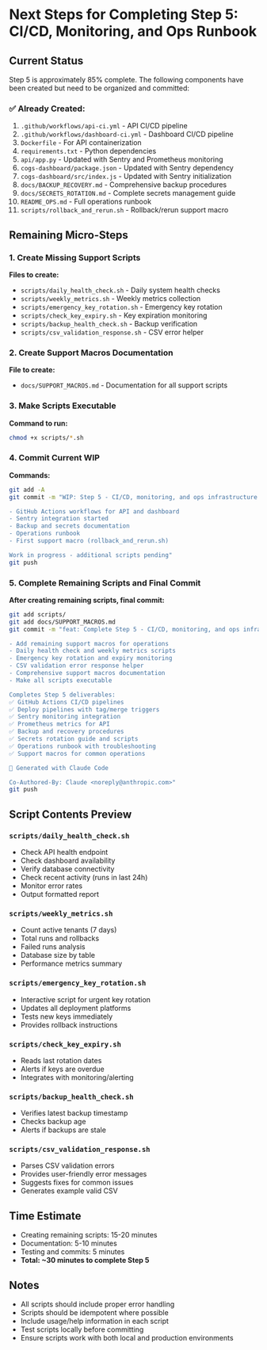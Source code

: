 # Next Steps for Completing Step 5: CI/CD, Monitoring, and Ops Runbook

## Current Status
Step 5 is approximately 85% complete. The following components have been created but need to be organized and committed:

### ✅ Already Created:
1. `.github/workflows/api-ci.yml` - API CI/CD pipeline
2. `.github/workflows/dashboard-ci.yml` - Dashboard CI/CD pipeline  
3. `Dockerfile` - For API containerization
4. `requirements.txt` - Python dependencies
5. `api/app.py` - Updated with Sentry and Prometheus monitoring
6. `cogs-dashboard/package.json` - Updated with Sentry dependency
7. `cogs-dashboard/src/index.js` - Updated with Sentry initialization
8. `docs/BACKUP_RECOVERY.md` - Comprehensive backup procedures
9. `docs/SECRETS_ROTATION.md` - Complete secrets management guide
10. `README_OPS.md` - Full operations runbook
11. `scripts/rollback_and_rerun.sh` - Rollback/rerun support macro

## Remaining Micro-Steps

### 1. Create Missing Support Scripts
**Files to create:**
- `scripts/daily_health_check.sh` - Daily system health checks
- `scripts/weekly_metrics.sh` - Weekly metrics collection
- `scripts/emergency_key_rotation.sh` - Emergency key rotation
- `scripts/check_key_expiry.sh` - Key expiration monitoring
- `scripts/backup_health_check.sh` - Backup verification
- `scripts/csv_validation_response.sh` - CSV error helper

### 2. Create Support Macros Documentation
**File to create:**
- `docs/SUPPORT_MACROS.md` - Documentation for all support scripts

### 3. Make Scripts Executable
**Command to run:**
```bash
chmod +x scripts/*.sh
```

### 4. Commit Current WIP
**Commands:**
```bash
git add -A
git commit -m "WIP: Step 5 - CI/CD, monitoring, and ops infrastructure (partial)

- GitHub Actions workflows for API and dashboard
- Sentry integration started
- Backup and secrets documentation
- Operations runbook
- First support macro (rollback_and_rerun.sh)

Work in progress - additional scripts pending"
git push
```

### 5. Complete Remaining Scripts and Final Commit
**After creating remaining scripts, final commit:**
```bash
git add scripts/
git add docs/SUPPORT_MACROS.md
git commit -m "feat: Complete Step 5 - CI/CD, monitoring, and ops infrastructure

- Add remaining support macros for operations
- Daily health check and weekly metrics scripts  
- Emergency key rotation and expiry monitoring
- CSV validation error response helper
- Comprehensive support macros documentation
- Make all scripts executable

Completes Step 5 deliverables:
✅ GitHub Actions CI/CD pipelines
✅ Deploy pipelines with tag/merge triggers
✅ Sentry monitoring integration
✅ Prometheus metrics for API
✅ Backup and recovery procedures
✅ Secrets rotation guide and scripts
✅ Operations runbook with troubleshooting
✅ Support macros for common operations

🤖 Generated with Claude Code

Co-Authored-By: Claude <noreply@anthropic.com>"
git push
```

## Script Contents Preview

### `scripts/daily_health_check.sh`
- Check API health endpoint
- Check dashboard availability
- Verify database connectivity
- Check recent activity (runs in last 24h)
- Monitor error rates
- Output formatted report

### `scripts/weekly_metrics.sh`
- Count active tenants (7 days)
- Total runs and rollbacks
- Failed runs analysis
- Database size by table
- Performance metrics summary

### `scripts/emergency_key_rotation.sh`
- Interactive script for urgent key rotation
- Updates all deployment platforms
- Tests new keys immediately
- Provides rollback instructions

### `scripts/check_key_expiry.sh`
- Reads last rotation dates
- Alerts if keys are overdue
- Integrates with monitoring/alerting

### `scripts/backup_health_check.sh`
- Verifies latest backup timestamp
- Checks backup age
- Alerts if backups are stale

### `scripts/csv_validation_response.sh`
- Parses CSV validation errors
- Provides user-friendly error messages
- Suggests fixes for common issues
- Generates example valid CSV

## Time Estimate
- Creating remaining scripts: 15-20 minutes
- Documentation: 5-10 minutes
- Testing and commits: 5 minutes
- **Total: ~30 minutes to complete Step 5**

## Notes
- All scripts should include proper error handling
- Scripts should be idempotent where possible
- Include usage/help information in each script
- Test scripts locally before committing
- Ensure scripts work with both local and production environments